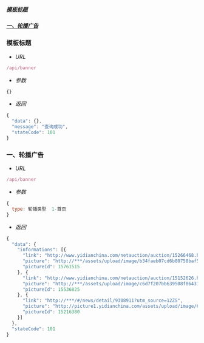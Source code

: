 ##### <a href="#模板标题">模板标题</a>
##### <a href="#一、轮播广告">一、轮播广告</a>

### <a name="模板标题">模板标题</a>

- *URL*

``` js
/api/banner
```

- *参数*

``` js
{}
```

- *返回*

``` js
{
  "data": {},
  "message": "查询成功",
  "stateCode": 101
}
```

### <a name="一、轮播广告">一、轮播广告</a>

- *URL*

``` js
/api/banner
```

- *参数*

``` js
{
  type: 轮播类型  1-首页
}
```

- *返回*

``` js
{
  "data": {
    "informations": [{
      "link": "http://www.yidianchina.com/netauction/auction/15266468.html?utm_source=12ZWP26",
      "picture": "http://***/assets/upload/image/b34faeb07cd6b80758baf5b85c5b303b.jpg",
      "pictureId": 15761515
    }, {
      "link": "http://www.yidianchina.com/netauction/auction/15152626.html?utm_source=12XYYJD",
      "picture": "http://***/assets/upload/image/c6d7f207bb639508f864314c3cb3de29.jpg",
      "pictureId": 15536825
    }, {
      "link": "http://***/#/news/detail/9308911?utm_source=12ZS",
      "picture": "http://picture1.yidianchina.com/assets/upload/image/61a04238272c15316c86dcc23d87797a.jpg",
      "pictureId": 15216380
    }]
  },
  "stateCode": 101
}
```
